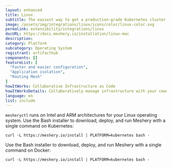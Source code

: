 ```yaml
---
layout: enhanced
title: Linux
subtitle: The easiest way to get a production-grade Kubernetes cluster up and running
image: /assets/img/integrations/linux/icons/color/linux-color.svg
permalink: extensibility/integrations/linux
docURL: https://docs.meshery.io/installation/linux-mac
description: 
category: Platform
subcategory: Operating System
registrant: artifacthub
components: []
featureList: [
  "Faster and easier configuration",
  "Application isolation",
  "Routing Mesh"
]
howItWorks: Collaborative Infrastructure as Code
howItWorksDetails: Collaboratively manage infrastructure with your coworkers synchronously sharing the same designs.
language: en
list: include
---
```

<p>

</p>
<p>
    <code>mesheryctl</code> runs on Intel and ARM architectures for your Linux operating system. Use the Bash installer to download, deploy, and run Meshery with a single command on Kubernetes: <pre><code>curl -L https://meshery.io/install | PLATFORM=kubernetes bash -</code></pre>
</p>
<p>
    Use the Bash installer to download, deploy, and run Meshery with a single command on Docker: <pre><code>curl -L https://meshery.io/install | PLATFORM=kubernetes bash -</code></pre>
</p>
